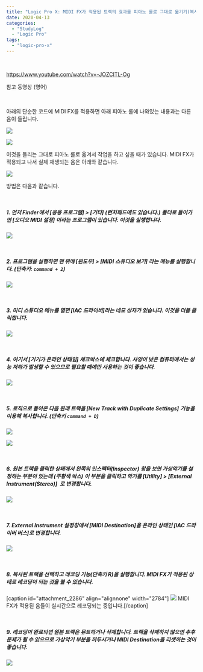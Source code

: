 ```yaml
---
title: "Logic Pro X: MIDI FX가 적용된 트랙의 효과를 피아노 롤로 그대로 옮기기(복사하기) - IAC 드라이버 이용"
date: 2020-04-13
categories: 
  - "StudyLog"
  - "Logic Pro"
tags: 
  - "logic-pro-x"
---
```


 

https://www.youtube.com/watch?v=-JOZCITL-Og

참고 동영상 (영어)

 

아래의 단순한 코드에 MIDI FX를 적용하면 아래 피아노 롤에 나와있는 내용과는 다른 음이 들립니다.

 ![](/assets/img/wp-content/uploads/2020/04/스크린샷-2020-04-13-오후-1.12.42.png)

 ![](/assets/img/wp-content/uploads/2020/04/스크린샷-2020-04-13-오후-1.16.51.png)

이것을 들리는 그대로 피아노 롤로 옮겨서 작업을 하고 싶을 때가 있습니다. MIDI FX가 적용되고 나서 실제 재생되는 음은 아래와 같습니다.

 ![](/assets/img/wp-content/uploads/2020/04/스크린샷-2020-04-13-오후-1.21.02.png)

방법은 다음과 같습니다.

 

##### 1\. 먼저 Finder에서 \[응용 프로그램\] > \[기타\] (런치패드에도 있습니다.) 폴더로 들어가면 \[오디오 MIDI 설정\] 이라는 프로그램이 있습니다. 이것을 실행합니다.

 ![](/assets/img/wp-content/uploads/2020/04/스크린샷-2020-04-13-오후-1.23.34.png)

 

##### 2\. 프로그램을 실행하면 맨 위에 \[윈도우\] > \[MIDI 스튜디오 보기\] 라는 메뉴를 실행합니다. (단축키: `command + 2`)

 ![](/assets/img/wp-content/uploads/2020/04/스크린샷-2020-04-13-오후-1.25.47.png)

 

##### 3\. 미디 스튜디오 메뉴를 열면 \[IAC 드라이버\]라는 네모 상자가 있습니다. 이것을 더블 클릭합니다.

 ![](/assets/img/wp-content/uploads/2020/04/스크린샷-2020-04-13-오후-1.29.11.png)

 

##### 4\. 여기서 \[기기가 온라인 상태임\] 체크박스에 체크합니다. 사양이 낮은 컴퓨터에서는 성능 저하가 발생할 수 있으므로 필요할 때에만 사용하는 것이 좋습니다.

 ![](/assets/img/wp-content/uploads/2020/04/스크린샷-2020-04-13-오후-1.30.32.png)

 

##### 5\. 로직으로 돌아온 다음 원래 트랙을 \[New Track with Duplicate Settings\] 기능을 이용해 복사합니다. (단축키 `command + D`)

 ![](/assets/img/wp-content/uploads/2020/04/스크린샷-2020-04-13-오후-1.33.27.png)

 ![](/assets/img/wp-content/uploads/2020/04/스크린샷-2020-04-13-오후-1.35.51.png)

 

##### 6\. 원본 트랙을 클릭한 상태에서 왼쪽의 인스펙터(Inspector) 창을 보면 가상악기를 설정하는 부분이 있는데 (주황색 박스) 이 부분을 클릭하고 악기를 \[Utility\] > \[External Instrument(Stereo)\]  로 변경합니다.

 ![](/assets/img/wp-content/uploads/2020/04/스크린샷-2020-04-13-오후-1.39.31.png)

 

##### 7\. External Instrument 설정창에서 \[MIDI Destination\]을 온라인 상태인 \[IAC 드라이버 버스\]로 변경합니다.

 ![](/assets/img/wp-content/uploads/2020/04/스크린샷-2020-04-13-오후-1.45.22.png)

 

##### 8\. 복사된 트랙을 선택하고 레코딩 기능(단축키 R)을 실행합니다. MIDI FX가 적용된 상태로 레코딩이 되는 것을 볼 수 있습니다.

\[caption id="attachment\_2286" align="alignnone" width="2784"\] ![](/assets/img/wp-content/uploads/2020/04/스크린샷-2020-04-13-오후-1.48.47.png) MIDI FX가 적용된 음들이 실시간으로 레코딩되는 중입니다.\[/caption\]

 

##### 9\. 레코딩이 완료되면 원본 트랙은 뮤트하거나 삭제합니다. 트랙을 삭제하지 않으면 추후 문제가 될 수 있으므로 가상악기 부분을 꺼두시거나 MIDI Destination을 리셋하는 것이 좋습니다.

 ![](/assets/img/wp-content/uploads/2020/04/스크린샷-2020-04-13-오후-1.52.36.png)
